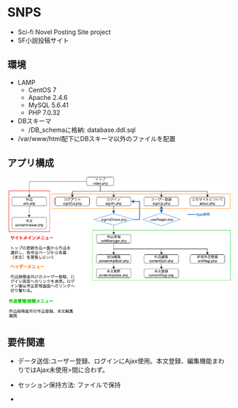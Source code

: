 # SNPS
- Sci-fi Novel Posting Site project
- SF小説投稿サイト

## 環境 
- LAMP 
	- CentOS 7
	- Apache 2.4.6
	- MySQL 5.6.41
	- PHP 7.0.32
- DBスキーマ
	- /DB_schemaに格納: database.ddl.sql
- /var/www/html配下にDBスキーマ以外のファイルを配置

## アプリ構成
![アプリ構成](https://github.com/HodlerSciFi/GARAGE/raw/master/SNPS-diagram.png)

## 要件関連
- データ送信:ユーザー登録、ログインにAjax使用。本文登録、編集機能まわりではAjax未使用>間に合わず。
- セッション保持方法: ファイルで保持

- 

